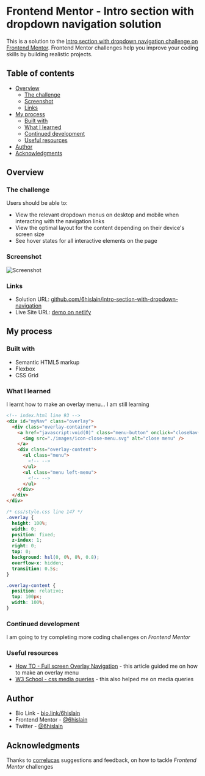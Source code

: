 # Frontend Mentor - Intro section with dropdown navigation solution

This is a solution to the [Intro section with dropdown navigation challenge on Frontend Mentor](https://www.frontendmentor.io/challenges/intro-section-with-dropdown-navigation-ryaPetHE5). Frontend Mentor challenges help you improve your coding skills by building realistic projects.

## Table of contents

- [Overview](#overview)
  - [The challenge](#the-challenge)
  - [Screenshot](#screenshot)
  - [Links](#links)
- [My process](#my-process)
  - [Built with](#built-with)
  - [What I learned](#what-i-learned)
  - [Continued development](#continued-development)
  - [Useful resources](#useful-resources)
- [Author](#author)
- [Acknowledgments](#acknowledgments)

## Overview

### The challenge

Users should be able to:

- View the relevant dropdown menus on desktop and mobile when interacting with the navigation links
- View the optimal layout for the content depending on their device's screen size
- See hover states for all interactive elements on the page

### Screenshot

![Screenshot](./screenshot.jpg)

### Links

- Solution URL: [github.com/6hislain/intro-section-with-dropdown-navigation](https://github.com/6hislain/intro-section-with-dropdown-navigation)
- Live Site URL: [demo on netlify](https://symphonious-liger-8ff080.netlify.app/)

## My process

### Built with

- Semantic HTML5 markup
- Flexbox
- CSS Grid

### What I learned

I learnt how to make an overlay menu... I am still learning

```html
<!-- index.html line 93 -->
<div id="myNav" class="overlay">
  <div class="overlay-container">
    <a href="javascript:void(0)" class="menu-button" onclick="closeNav()">
      <img src="./images/icon-close-menu.svg" alt="close menu" />
    </a>
    <div class="overlay-content">
      <ul class="menu">
        <!-- -->
      </ul>
      <ul class="menu left-menu">
        <!-- -->
      </ul>
    </div>
  </div>
</div>
```

```css
/* css/style.css line 147 */
.overlay {
  height: 100%;
  width: 0;
  position: fixed;
  z-index: 1;
  right: 0;
  top: 0;
  background: hsl(0, 0%, 8%, 0.8);
  overflow-x: hidden;
  transition: 0.5s;
}

.overlay-content {
  position: relative;
  top: 100px;
  width: 100%;
}
```

### Continued development

I am going to try completing more coding challenges on _Frontend Mentor_

### Useful resources

- [How TO - Full screen Overlay Navigation](https://www.w3schools.com/howto/howto_js_fullscreen_overlay.asp) - this article guided me on how to make an overlay menu
- [W3 School - css media queries](https://www.w3schools.com/css/css3_mediaqueries.asp) - this also helped me on media queries

## Author

- Bio Link - [bio.link/6hislain](https://www.bio.link/6hislain)
- Frontend Mentor - [@6hislain](https://www.frontendmentor.io/profile/6hislain)
- Twitter - [@6hislain](https://www.twitter.com/6hislain)

## Acknowledgments

Thanks to [correlucas](https://twitter.com/brandaodelucas) suggestions and feedback, on how to tackle _Frontend Mentor_ challenges
